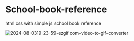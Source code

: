 # School-book-reference
html css with simple js school book reference

![2024-08-0319-23-59-ezgif com-video-to-gif-converter](https://github.com/user-attachments/assets/bc01b360-305b-4742-9f28-3d5fe56fa0b1)
